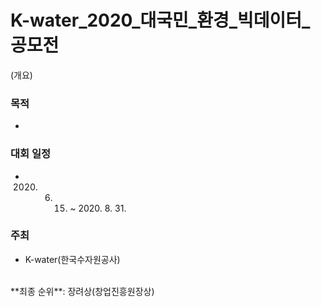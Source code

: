 # K-water_2020_대국민_환경_빅데이터_공모전
(개요)
### 목적
- 
### 대회 일정
- 2020. 6. 15. ~ 2020. 8. 31.
### 주최
- K-water(한국수자원공사)
<br>
**최종 순위**: 장려상(창업진흥원장상) 
